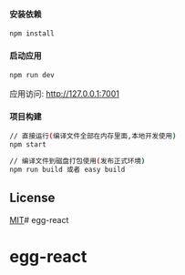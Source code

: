
#### 安装依赖

```bash
npm install
```

#### 启动应用

```bash
npm run dev
```

应用访问: http://127.0.0.1:7001

<!-- 
![npm start启动](https://github.com/hubcarl/egg-react-webpack-boilerplate/blob/master/docs/images/webpack.png) -->

#### 项目构建

```bash
// 直接运行(编译文件全部在内存里面,本地开发使用)
npm start

// 编译文件到磁盘打包使用(发布正式环境)
npm run build 或者 easy build
```

## License

[MIT](LICENSE)# egg-react
# egg-react
